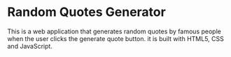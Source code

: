 # Random Quotes Generator

This is a web application that generates random quotes by famous people when the user clicks the generate quote button. it is built with HTML5, CSS and JavaScript.
